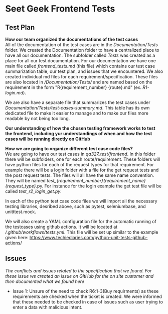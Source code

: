 # Seet Geek Frontend Tests

## Test Plan

**How our team organized the documentations of the test cases**  
All of the documentation of the test cases are in the *Documentation/Tests* folder. We created the Documentation folder to have a centralized place to have all our documentation. The subfolder called *Tests* was created as a place for all our test documentation. For our documentation we have one main file called *frontend_tests.md* (this file) which contains our test case summarization table, our test plan, and issues that we encountered. We also created individual md files for each requirement/specification. These files are also located in */Documentation/Tests/* and are named based on the requirement in the form "R{requirement_number} {route}.md" (ex. *R1-login.md*). 

We are also have a separate file that summarizes the test cases under *Documentation/Tests/test-cases-summary.md*. This table has its own dedicated file to make it easier to manage and to make our files more readable by not being too long. 


**Our understanding of how the chosen testing framework works to test the frontend, including yur understandings of when and how the test cases will be running directly on GitHub**

**How we are going to organize different test case code files?**  
We are going to have our test cases in *qa327_test/frontend*.  In this folder there will be  subfolders, one for each route/requirement. These folders will have python files for each of the request types for that requirement. For example there will be a login folder with a file for the get request tests and the post request tests. The files will all have the same name convention. They will be named *test_{requirement_number}_{requirement_name}_{request_type}*.py. For instance for the login example the get test file will be called *test_r2_login_get.py*.

In each of the python test case code files we will import all the necessary testing libraries, desribed above, such as pytest, seleniumbase, and unitttest.mock.

We will also create a YAML configuration file for the automatic running of the testcases using github actions. It will be located at */.github/workflows/tests.yml*. This file will be set up similar to the example given here: https://www.techiediaries.com/python-unit-tests-github-actions/



## Issues
*The conflicts and issues related to the specification that we found. For these issue we created an issue on GitHub for the on site customer and then documented what we found here*
- Issue 1: Unsure of the need to check R6:1-3(Buy requirments) as these requirements are checked when the ticket is created. We were informed that these needed to be checked in case of issues such as user trying to enter a data with malicious intent. 
